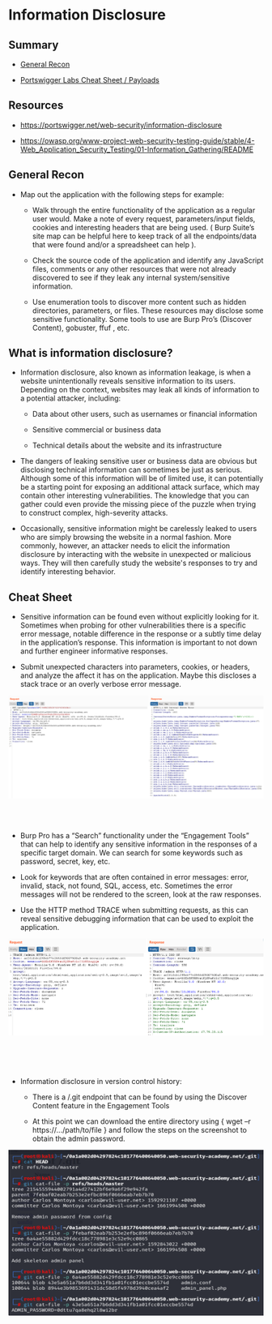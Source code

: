 # Information Disclosure

## Summary

* [General Recon](#general-recon)

* [Portswigger Labs Cheat Sheet / Payloads](#cheat-sheet)

## Resources

* https://portswigger.net/web-security/information-disclosure

* https://owasp.org/www-project-web-security-testing-guide/stable/4-Web_Application_Security_Testing/01-Information_Gathering/README


## General Recon

* Map out the application with the following steps for example:

    * Walk through the entire functionality of the application as a regular user would.  Make a note of every request, parameters/input fields, cookies and interesting headers that are being used.  ( Burp Suite’s site map can be helpful here to keep track of all the endpoints/data that were found and/or a spreadsheet can help ).

    * Check the source code of the application and identify any JavaScript files, comments or any other resources that were not already discovered to see if they leak any internal system/sensitive information.

    * Use enumeration tools to discover more content such as hidden directories, parameters, or files.  These resources may disclose some sensitive functionality. Some tools to use are Burp Pro’s (Discover Content), gobuster, ffuf , etc.


## What is information disclosure?

* Information disclosure, also known as information leakage, is when a website unintentionally reveals sensitive information to its users. Depending on the context, websites may leak all kinds of information to a potential attacker, including: 
    
    * Data about other users, such as usernames or financial information 

    * Sensitive commercial or business data 

    * Technical details about the website and its infrastructure 

* The dangers of leaking sensitive user or business data are obvious but disclosing technical information can sometimes be just as serious. Although some of this information will be of limited use, it can potentially be a starting point for exposing an additional attack surface, which may contain other interesting vulnerabilities. The knowledge that you can gather could even provide the missing piece of the puzzle when trying to construct complex, high-severity attacks. 

* Occasionally, sensitive information might be carelessly leaked to users who are simply browsing the website in a normal fashion. More commonly, however, an attacker needs to elicit the information disclosure by interacting with the website in unexpected or malicious ways. They will then carefully study the website's responses to try and identify interesting behavior. 


## Cheat Sheet

* Sensitive information can be found even without explicitly looking for it.  Sometimes when probing for other vulnerabilities there is a specific error message, notable difference in the response or a subtly time delay in the application’s response.  This information is important to not down and further engineer informative responses.

* Submit unexpected characters into parameters, cookies, or headers, and analyze the affect it has on the application.  Maybe this discloses a stack trace or an overly verbose error message.


![Stack Trace](https://github.com/ChrisM-X/Payloads_Cheat-Sheets/blob/main/Web%20Security%20Payloads/Portswigger%20-%20Web%20Security%20Academy/Information%20Disclosure/Images/StackTrace1.png)

<br><br>

* Burp Pro has a “Search” functionality under the “Engagement Tools” that can help to identify any sensitive information in the responses of a specific target domain.  We can search for some keywords such as password, secret, key, etc.

* Look for keywords that are often contained in error messages: error, invalid, stack, not found, SQL, access, etc.  Sometimes the error messages will not be rendered to the screen, look at the raw responses.

* Use the HTTP method TRACE when submitting requests, as this can reveal sensitive debugging information that can be used to exploit the application.


![Trace](https://github.com/ChrisM-X/Payloads_Cheat-Sheets/blob/main/Web%20Security%20Payloads/Portswigger%20-%20Web%20Security%20Academy/Information%20Disclosure/Images/ID-1.png)

<br><br><br>

* Information disclosure in version control history:

    * There is a /.git endpoint that can be found by using the Discover Content feature in the Engagement Tools

    * At this point we can download the entire directory using { wget –r https://.../path/to/file } and follow the steps on the screenshot to obtain the admin password.


![Version Control](https://github.com/ChrisM-X/Payloads_Cheat-Sheets/blob/main/Web%20Security%20Payloads/Portswigger%20-%20Web%20Security%20Academy/Information%20Disclosure/Images/ID-2.png)
